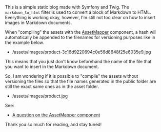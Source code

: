 This is a simple static blog made with Symfony and Twig. The `markdown_to_html` filter is used to convert a block of Markdown to HTML. Everything is working okay, however, I'm still not too clear on how to insert images in Markdown documents.

When "compiling" the assets with the [AssetMapper](https://symfony.com/doc/current/frontend/asset_mapper.html) component, a hash will automatically be appended to the filenames for versioning purposes like in the example below.

- /assets/images/product-3c16d9220694c0e56d8648f25e6035e9.jpg

This means that you just don't know beforehand the name of the file that you want to insert in the Markdown document.

So, I am wondering if it is possible to "compile" the assets without versioning the files so that the file names generated in the public folder are still the exact same ones as in the asset folder.

- /assets/images/product.jpg

See:

- [A question on the AssetMapper component](https://github.com/symfony/symfony-docs/issues/19863)

Thank you so much for reading, and stay tuned!
